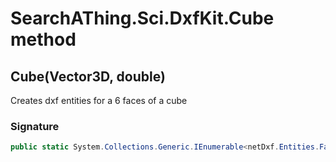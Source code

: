 # SearchAThing.Sci.DxfKit.Cube method
## Cube(Vector3D, double)
Creates dxf entities for a 6 faces of a cube

### Signature
```csharp
public static System.Collections.Generic.IEnumerable<netDxf.Entities.Face3d> Cube(Vector3D center, double L)
```
